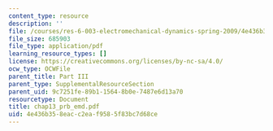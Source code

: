 ```yaml
---
content_type: resource
description: ''
file: /courses/res-6-003-electromechanical-dynamics-spring-2009/4e436b358eacc2eaf9585f83bc7d68ce_chap13_prb_emd.pdf
file_size: 685903
file_type: application/pdf
learning_resource_types: []
license: https://creativecommons.org/licenses/by-nc-sa/4.0/
ocw_type: OCWFile
parent_title: Part III
parent_type: SupplementalResourceSection
parent_uid: 9c7251fe-89b1-1564-8b0e-7487e6d13a70
resourcetype: Document
title: chap13_prb_emd.pdf
uid: 4e436b35-8eac-c2ea-f958-5f83bc7d68ce
---
```

